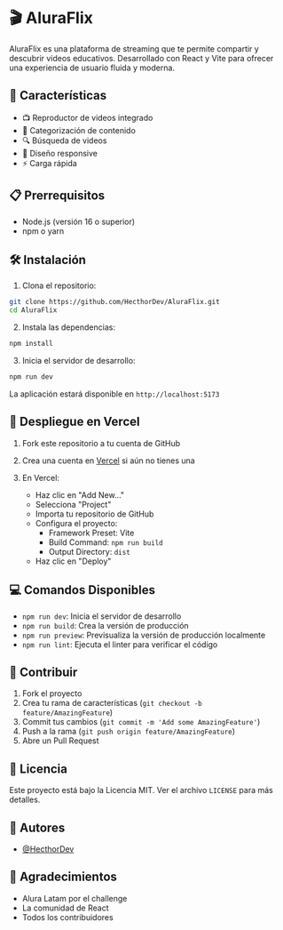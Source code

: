 # 🎬 AluraFlix

AluraFlix es una plataforma de streaming que te permite compartir y descubrir videos educativos. Desarrollado con React y Vite para ofrecer una experiencia de usuario fluida y moderna.

## 🚀 Características

- 📺 Reproductor de videos integrado
- 🎯 Categorización de contenido
- 🔍 Búsqueda de videos
- 📱 Diseño responsive
- ⚡ Carga rápida

## 📋 Prerrequisitos

- Node.js (versión 16 o superior)
- npm o yarn

## 🛠️ Instalación

1. Clona el repositorio:
```bash
git clone https://github.com/HecthorDev/AluraFlix.git
cd AluraFlix
```

2. Instala las dependencias:
```bash
npm install
```

3. Inicia el servidor de desarrollo:
```bash
npm run dev
```

La aplicación estará disponible en `http://localhost:5173`

## 🚀 Despliegue en Vercel

1. Fork este repositorio a tu cuenta de GitHub

2. Crea una cuenta en [Vercel](https://vercel.com) si aún no tienes una

3. En Vercel:
   - Haz clic en "Add New..."
   - Selecciona "Project"
   - Importa tu repositorio de GitHub
   - Configura el proyecto:
     - Framework Preset: Vite
     - Build Command: `npm run build`
     - Output Directory: `dist`
   - Haz clic en "Deploy"

## 💻 Comandos Disponibles

- `npm run dev`: Inicia el servidor de desarrollo
- `npm run build`: Crea la versión de producción
- `npm run preview`: Previsualiza la versión de producción localmente
- `npm run lint`: Ejecuta el linter para verificar el código

## 🤝 Contribuir

1. Fork el proyecto
2. Crea tu rama de características (`git checkout -b feature/AmazingFeature`)
3. Commit tus cambios (`git commit -m 'Add some AmazingFeature'`)
4. Push a la rama (`git push origin feature/AmazingFeature`)
5. Abre un Pull Request

## 📝 Licencia

Este proyecto está bajo la Licencia MIT. Ver el archivo `LICENSE` para más detalles.

## 👥 Autores

- [@HecthorDev](https://github.com/HecthorDev)

## 🙏 Agradecimientos

- Alura Latam por el challenge
- La comunidad de React
- Todos los contribuidores
